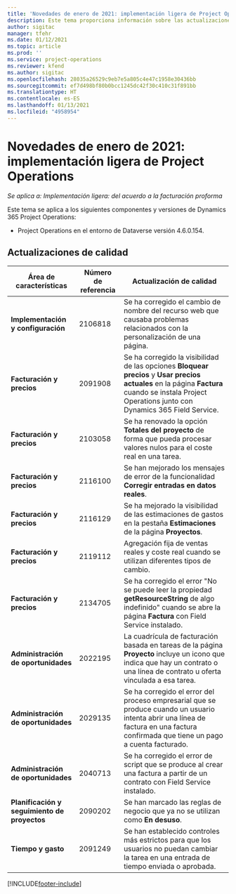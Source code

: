 ```yaml
---
title: 'Novedades de enero de 2021: implementación ligera de Project Operations'
description: Este tema proporciona información sobre las actualizaciones de calidad disponibles en la versión de enero de 2021 de la implementación ligera de Project Operations.
author: sigitac
manager: tfehr
ms.date: 01/12/2021
ms.topic: article
ms.prod: ''
ms.service: project-operations
ms.reviewer: kfend
ms.author: sigitac
ms.openlocfilehash: 28035a26529c9eb7e5a805c4e47c1958e30436bb
ms.sourcegitcommit: ef7d498bf80b0bcc1245dc42f30c410c31f891bb
ms.translationtype: HT
ms.contentlocale: es-ES
ms.lasthandoff: 01/13/2021
ms.locfileid: "4958954"
---
```

# <a name="whats-new-january-2021---project-operations-lite-deployment"></a>Novedades de enero de 2021: implementación ligera de Project Operations


_Se aplica a: Implementación ligera: del acuerdo a la facturación proforma_

Este tema se aplica a los siguientes componentes y versiones de Dynamics 365 Project Operations:

  - Project Operations en el entorno de Dataverse versión 4.6.0.154.
  
## <a name="quality-updates"></a>Actualizaciones de calidad

| **Área de características** | **Número de referencia** | **Actualización de calidad** |
| --- | --- | --- |
| **Implementación y configuración** | 2106818 | Se ha corregido el cambio de nombre del recurso web que causaba problemas relacionados con la personalización de una página. |
| **Facturación y precios** | 2091908 | Se ha corregido la visibilidad de las opciones **Bloquear precios** y **Usar precios actuales** en la página **Factura** cuando se instala Project Operations junto con Dynamics 365 Field Service. |
| **Facturación y precios** | 2103058 | Se ha renovado la opción **Totales del proyecto** de forma que pueda procesar valores nulos para el coste real en una tarea. |
| **Facturación y precios** | 2116100 | Se han mejorado los mensajes de error de la funcionalidad **Corregir entradas en datos reales**. |
| **Facturación y precios** | 2116129 | Se ha mejorado la visibilidad de las estimaciones de gastos en la pestaña **Estimaciones** de la página **Proyectos**. |
| **Facturación y precios** | 2119112 | Agregación fija de ventas reales y coste real cuando se utilizan diferentes tipos de cambio. |
| **Facturación y precios** | 2134705 | Se ha corregido el error "No se puede leer la propiedad **getResourceString** de algo indefinido" cuando se abre la página **Factura** con Field Service instalado. |
| **Administración de oportunidades** | 2022195 | La cuadrícula de facturación basada en tareas de la página **Proyecto** incluye un icono que indica que hay un contrato o una línea de contrato u oferta vinculada a esa tarea. |
| **Administración de oportunidades** | 2029135 | Se ha corregido el error del proceso empresarial que se produce cuando un usuario intenta abrir una línea de factura en una factura confirmada que tiene un pago a cuenta facturado. |
| **Administración de oportunidades** | 2040713 | Se ha corregido el error de script que se produce al crear una factura a partir de un contrato con Field Service instalado. |
| **Planificación y seguimiento de proyectos** | 2090202 | Se han marcado las reglas de negocio que ya no se utilizan como **En desuso**. |
| **Tiempo y gasto** | 2091249 | Se han establecido controles más estrictos para que los usuarios no puedan cambiar la tarea en una entrada de tiempo enviada o aprobada. |


[!INCLUDE[footer-include](../../includes/footer-banner.md)]